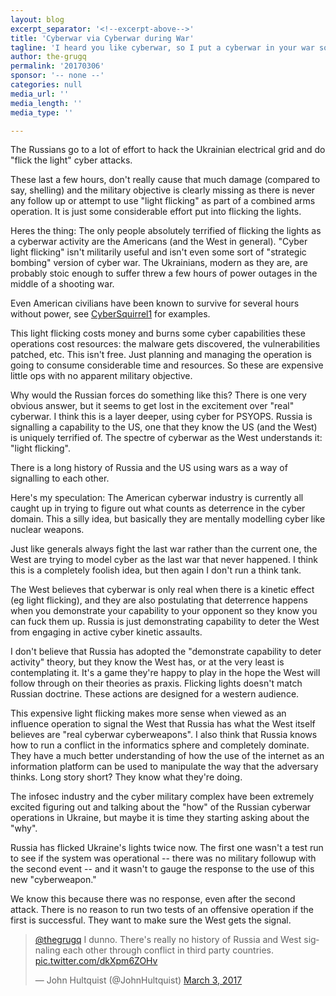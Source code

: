 ```yaml
---
layout: blog
excerpt_separator: '<!--excerpt-above-->'
title: 'Cyberwar via Cyberwar during War'
tagline: 'I heard you like cyberwar, so I put a cyberwar in your war so you can cyberwar via cyberwar...'
author: the-grugq
permalink: '20170306'
sponsor: '-- none --'
categories: null
media_url: ''
media_length: ''
media_type: ''

---
```

The Russians go to a lot of effort to hack the Ukrainian electrical grid and do "flick the light" cyber attacks.

These last a few hours, don't really cause that much damage (compared to say, shelling) and the military objective is clearly missing as there is never any follow up or attempt to use "light flicking" as part of a combined arms operation. It is just some considerable effort put into flicking the lights.

Heres the thing: The only people absolutely terrified of flicking the lights as a cyberwar activity are the Americans (and the West in general). "Cyber light flicking" isn't militarily useful and isn't even some sort of "strategic bombing" version of cyber war. The Ukrainians, modern as they are, are probably stoic enough to suffer threw a few hours of power outages in the middle of a shooting war.

Even American civilians have been known to survive for several hours without power, see <a href='https://twitter.com/CyberSquirrel1'>CyberSquirrel1</a> for examples.

This light flicking costs money and burns some cyber capabilities these operations cost resources: the malware gets discovered, the vulnerabilities patched, etc. This isn't free. Just planning and managing the operation is going to consume considerable time and resources. So these are expensive little ops with no apparent military objective.

Why would the Russian forces do something like this? There is one very obvious answer, but it seems to get lost in the excitement over "real" cyberwar. I think this is a layer deeper, using cyber for PSYOPS. Russia is signalling a capability to the US, one that they know the US (and the West) is uniquely terrified of. The spectre of cyberwar as the West understands it: "light flicking".

There is a long history of Russia and the US using wars as a way of signalling to each other.

Here's my speculation: The American cyberwar industry is currently all caught up in trying to figure out what counts as deterrence in the cyber domain. This a silly idea, but basically they are mentally modelling cyber like nuclear weapons. 

Just like generals always fight the last war rather than the current one, the West are trying to model cyber as the last war that never happened. I think this is a completely foolish idea, but then again I don't run a think tank.

The West believes that cyberwar is only real when there is a kinetic effect (eg light flicking), and they are also postulating that deterrence happens when you demonstrate your capability to your opponent so they know you can fuck them up. Russia is just demonstrating capability to deter the West from engaging in active cyber kinetic assaults. 

I don't believe that Russia has adopted the "demonstrate capability to deter activity" theory, but they know the West has, or at the very least is contemplating it. It's a game they're happy to play in the hope the West will follow through on their theories as praxis. Flicking lights doesn't match Russian doctrine. These actions are designed for a western audience.

This expensive light flicking makes more sense when viewed as an influence operation to signal the West that Russia has what the West itself believes are "real cyberwar cyberweapons". I also think that Russia knows how to run a conflict in the informatics sphere and completely dominate. They have a much better understanding of how the use of the internet as an information platform can be used to manipulate the way that the adversary thinks. Long story short? They know what they're doing.

The infosec industry and the cyber military complex have been extremely excited figuring out and talking about the "how" of the Russian cyberwar operations in Ukraine, but maybe it is time they starting asking about the "why".

Russia has flicked Ukraine's lights twice now. The first one wasn't a test run to see if the system was operational -- there was no military followup with the second event -- and it wasn't to gauge the response to the use of this new "cyberweapon." 

We know this because there was no response, even after the second attack. There is no reason to run two tests of an offensive operation if the first is successful. They want to make sure the West gets the signal.

<blockquote class="twitter-tweet" data-lang="en"><p lang="en" dir="ltr"><a href="https://twitter.com/thegrugq">@thegrugq</a> I dunno. There&#39;s really no history of Russia and West signaling each other through conflict in third party countries. <a href="https://t.co/dkXpm6ZOHv">pic.twitter.com/dkXpm6ZOHv</a></p>&mdash; John Hultquist (@JohnHultquist) <a href="https://twitter.com/JohnHultquist/status/837646011896070144">March 3, 2017</a></blockquote>
<script async src="//platform.twitter.com/widgets.js" charset="utf-8"></script>
